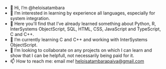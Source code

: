 - 👋 Hi, I’m @heloisatambara
- 👀 I’m interested in learning by experience all languages, especially for system integration.
- 🌳 Here you'll find that I’ve already learned something about Python, R, InterSystems ObjectScript, SQL, HTML, CSS, JavaScript and TypeScript, C and C++. 
- 🌱 I’m currently learning C and C++ and working with InterSystems ObjectScript.
- 💞️ I’m looking to collaborate on any projects on which I can learn and show that I can be helpfull, not necessarily being paid for it.
- 📫 How to reach me: email me! heloisatambarapaiva@gmail.com 
